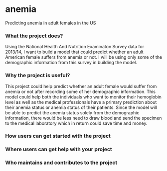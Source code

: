 # anemia
Predicting anemia in adult females in the US
### What the project does? 
Using the National Health And Nutrition Examinaton Survey data for 2013/14, I want to build a model that could predict whether an adult American female suffers from anemia or not. I will be using only some of the demographic information from this survey in building the model. 

### Why the project is useful?
This project could help predict whether an adult female would suffer from anemia or not after recording some of her demographic information. This model could help both the individuals who want to monitor their hemoglobin level as well as the medical professionals have a primary prediction about their anemia status or anemia status of their patients. Since the model will be able to predict the anemia status  solely from the demographic information, there would be less need to draw blood and send the specimen to the medical laboratory which in return could save time and money. 
### How users can get started with the project

### Where users can get help with your project

### Who maintains and contributes to the project

